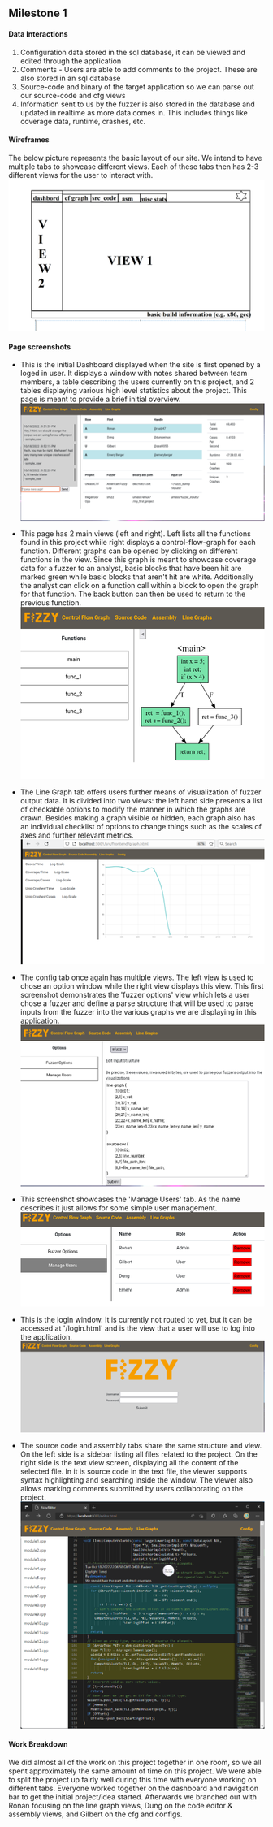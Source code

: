 ## Milestone 1

#### Data Interactions
1. Configuration data stored in the sql database, it can be viewed and edited through the
   application
2. Comments - Users are able to add comments to the project. These are also stored in an sql
   database
3. Source-code and binary of the target application so we can parse out our source-code and cfg
   views
4. Information sent to us by the fuzzer is also stored in the database and updated in realtime as
   more data comes in. This includes things like coverage data, runtime, crashes, etc.

#### Wireframes
The below picture represents the basic layout of our site. We intend to have multiple tabs to
showcase different views. Each of these tabs then has 2-3 different views for the user to interact
with.
![wireframe](../imgs/wireframes.png)

#### Page screenshots
- This is the initial Dashboard displayed when the site is first opened by a loged in user. It
displays a window with notes shared between team members, a table describing the users currently on
this project, and 2 tables displaying various high level statistics about the project. This page is
meant to provide a brief initial overview.
![dashboard](../imgs/dashboard.png)

- This page has 2 main views (left and right). Left lists all the functions found in this project
while right displays a control-flow-graph for each function. Different graphs can be opened by
clicking on different functions in the view. Since this graph is meant to showcase coverage data for
a fuzzer to an analyst, basic blocks that have been hit are marked green while basic blocks that
aren't hit are white. Additionally the analyst can click on a function call within a block to
open the graph for that function. The back button can then be used to return to the previous
function.
![cfg](../imgs/cfg.png)

- The Line Graph tab offers users further means of visualization of fuzzer output data. It is divided into two views: the left hand side presents a list of checkable options to modify the manner in which the graphs are drawn. Besides making a graph visible or hidden, each graph also has an individual checklist of options to change things such as the scales of axes and further relevant metrics.
![line-graphs](../imgs/line-graph-1.png)

- The config tab once again has multiple views. The left view is used to chose an option window
while the right view displays this view. This first screenshot demonstrates the 'fuzzer options'
view which lets a user chose a fuzzer and define a parse structure that will be used to parse inputs
from the fuzzer into the various graphs we are displaying in this application.
![config1](../imgs/config1.png)

- This screenshot showcases the 'Manage Users' tab. As the name describes it just allows for some
simple user management.
![config2](../imgs/config2.png)

- This is the login window. It is currently not routed to yet, but it can be accessed at
'/login.html' and is the view that a user will use to log into the application.
![login](../imgs/login.png)

- The source code and assembly tabs share the same structure and view.
On the left side is a sidebar listing all files related to the project.
On the right side is the text view screen, displaying all the content of the
selected file. In it is source code in the text file, the viewer supports
syntax highlighting and searching inside the window. The viewer also allows
marking comments submitted by users collaborating on the project.
![source_code](../imgs/source_code.png)

#### Work Breakdown
We did almost all of the work on this project together in one room, so we all spent approximately
the same amount of time on this project. We were able to split the project up fairly well during
this time with everyone working on different tabs. Everyone worked together on the dashboard and
navigation bar to get the initial project/idea started. Afterwards we branched out with Ronan
focusing on the line graph views, Dung on the code editor & assembly views, and Gilbert on the cfg
and configs.
